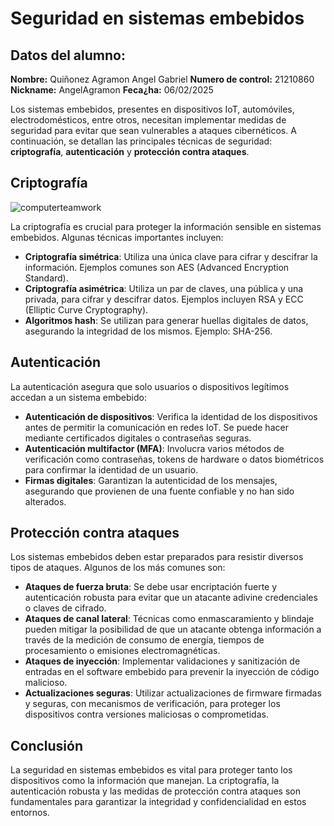 # Seguridad en sistemas embebidos

## Datos del alumno:
**Nombre:** Quiñonez Agramon Angel Gabriel
**Numero de control:** 21210860
**Nickname:** AngelAgramon
**Feca¿ha:** 06/02/2025


Los sistemas embebidos, presentes en dispositivos IoT, automóviles, electrodomésticos, entre otros, necesitan implementar medidas de seguridad para evitar que sean vulnerables a ataques cibernéticos. A continuación, se detallan las principales técnicas de seguridad: **criptografía**, **autenticación** y **protección contra ataques**.

## Criptografía

![computerteamwork](https://github.com/user-attachments/assets/3e332057-5bcb-44f4-a13e-036a06e18817)

La criptografía es crucial para proteger la información sensible en sistemas embebidos. Algunas técnicas importantes incluyen:

- **Criptografía simétrica**: Utiliza una única clave para cifrar y descifrar la información. Ejemplos comunes son AES (Advanced Encryption Standard).
- **Criptografía asimétrica**: Utiliza un par de claves, una pública y una privada, para cifrar y descifrar datos. Ejemplos incluyen RSA y ECC (Elliptic Curve Cryptography).
- **Algoritmos hash**: Se utilizan para generar huellas digitales de datos, asegurando la integridad de los mismos. Ejemplo: SHA-256.

## Autenticación


La autenticación asegura que solo usuarios o dispositivos legítimos accedan a un sistema embebido:

- **Autenticación de dispositivos**: Verifica la identidad de los dispositivos antes de permitir la comunicación en redes IoT. Se puede hacer mediante certificados digitales o contraseñas seguras.
- **Autenticación multifactor (MFA)**: Involucra varios métodos de verificación como contraseñas, tokens de hardware o datos biométricos para confirmar la identidad de un usuario.
- **Firmas digitales**: Garantizan la autenticidad de los mensajes, asegurando que provienen de una fuente confiable y no han sido alterados.

## Protección contra ataques

Los sistemas embebidos deben estar preparados para resistir diversos tipos de ataques. Algunos de los más comunes son:

- **Ataques de fuerza bruta**: Se debe usar encriptación fuerte y autenticación robusta para evitar que un atacante adivine credenciales o claves de cifrado.
- **Ataques de canal lateral**: Técnicas como enmascaramiento y blindaje pueden mitigar la posibilidad de que un atacante obtenga información a través de la medición de consumo de energía, tiempos de procesamiento o emisiones electromagnéticas.
- **Ataques de inyección**: Implementar validaciones y sanitización de entradas en el software embebido para prevenir la inyección de código malicioso.
- **Actualizaciones seguras**: Utilizar actualizaciones de firmware firmadas y seguras, con mecanismos de verificación, para proteger los dispositivos contra versiones maliciosas o comprometidas.

## Conclusión

La seguridad en sistemas embebidos es vital para proteger tanto los dispositivos como la información que manejan. La criptografía, la autenticación robusta y las medidas de protección contra ataques son fundamentales para garantizar la integridad y confidencialidad en estos entornos.
